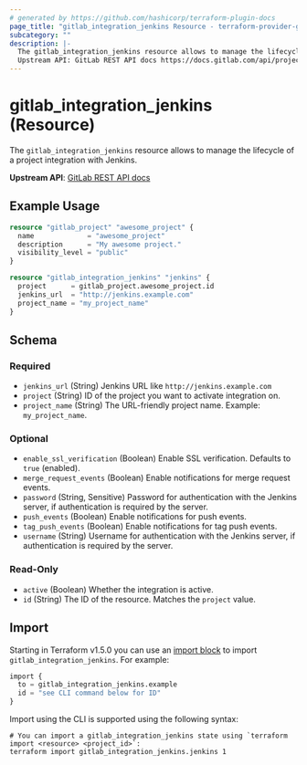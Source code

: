 ```yaml
---
# generated by https://github.com/hashicorp/terraform-plugin-docs
page_title: "gitlab_integration_jenkins Resource - terraform-provider-gitlab"
subcategory: ""
description: |-
  The gitlab_integration_jenkins resource allows to manage the lifecycle of a project integration with Jenkins.
  Upstream API: GitLab REST API docs https://docs.gitlab.com/api/project_integrations/#jenkins
---
```


# gitlab_integration_jenkins (Resource)

The `gitlab_integration_jenkins` resource allows to manage the lifecycle of a project integration with Jenkins.

**Upstream API**: [GitLab REST API docs](https://docs.gitlab.com/api/project_integrations/#jenkins)

## Example Usage

```terraform
resource "gitlab_project" "awesome_project" {
  name             = "awesome_project"
  description      = "My awesome project."
  visibility_level = "public"
}

resource "gitlab_integration_jenkins" "jenkins" {
  project      = gitlab_project.awesome_project.id
  jenkins_url  = "http://jenkins.example.com"
  project_name = "my_project_name"
}
```

<!-- schema generated by tfplugindocs -->
## Schema

### Required

- `jenkins_url` (String) Jenkins URL like `http://jenkins.example.com`
- `project` (String) ID of the project you want to activate integration on.
- `project_name` (String) The URL-friendly project name. Example: `my_project_name`.

### Optional

- `enable_ssl_verification` (Boolean) Enable SSL verification. Defaults to `true` (enabled).
- `merge_request_events` (Boolean) Enable notifications for merge request events.
- `password` (String, Sensitive) Password for authentication with the Jenkins server, if authentication is required by the server.
- `push_events` (Boolean) Enable notifications for push events.
- `tag_push_events` (Boolean) Enable notifications for tag push events.
- `username` (String) Username for authentication with the Jenkins server, if authentication is required by the server.

### Read-Only

- `active` (Boolean) Whether the integration is active.
- `id` (String) The ID of the resource. Matches the `project` value.

## Import

Starting in Terraform v1.5.0 you can use an [import block](https://developer.hashicorp.com/terraform/language/import) to import `gitlab_integration_jenkins`. For example:
```terraform
import {
  to = gitlab_integration_jenkins.example
  id = "see CLI command below for ID"
}
```

Import using the CLI is supported using the following syntax:

```shell
# You can import a gitlab_integration_jenkins state using `terraform import <resource> <project_id>`:
terraform import gitlab_integration_jenkins.jenkins 1
```
